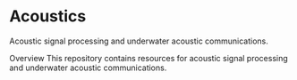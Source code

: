 # Acoustics
Acoustic signal processing and underwater acoustic communications.

Overview
This repository contains resources for acoustic signal processing and underwater acoustic communications.
